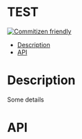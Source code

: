 <!-- DO NOT EDIT README.md (It will be overridden by README.hbs) -->

# TEST

[![Commitizen friendly](https://img.shields.io/badge/commitizen-friendly-brightgreen.svg)](http://commitizen.github.io/cz-cli/)

<!-- START doctoc generated TOC please keep comment here to allow auto update -->

<!-- DON'T EDIT THIS SECTION, INSTEAD RE-RUN doctoc TO UPDATE -->

* [Description](#description)
* [API](#api)

<!-- END doctoc generated TOC please keep comment here to allow auto update -->

# Description

Some details

# API
